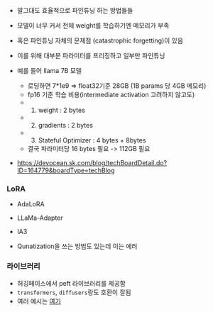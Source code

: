 
- 말그대도 효율적으로 파인튜닝 하는 방법들들
- 모델이 너무 커서 전체 weight를 학습하기엔 메모리가 부족
- 혹은 파인튜닝 자체의 문제점 (catastrophic forgetting)이 있음
- 이를 위해 대부분 파라미터를 프리징하고 일부만 파인튜닝

- 예를 들어 llama 7B 모델
    - 로딩하면 7*1e9 ⇒ float32기준 28GB (1B params 당 4GB 메모리)
    - fp16 기준 학습 비용(intermediate activation 고려하지 않고도)
    - 1. weight : 2 bytes
    - 2. gradients : 2 bytes
    - 3. Stateful Optimizer : 4 bytes + 8bytes
    - 결국 파라미터당 16 bytes 필요 -> 112GB 필요

- https://devocean.sk.com/blog/techBoardDetail.do?ID=164779&boardType=techBlog

### LoRA

- AdaLoRA
- LLaMa-Adapter
- IA3




- Qunatization을 쓰는 방법도 있는데 이는 에러


### 라이브러리
- 허깅페이스에서 peft 라이브러리를 제공함
- `transformers`, `diffusers`랑도 호환이 잘됨
- 여러 예시는 [여기](ttps://github.com/huggingface/peft/tree/main/examples)

```python


```
